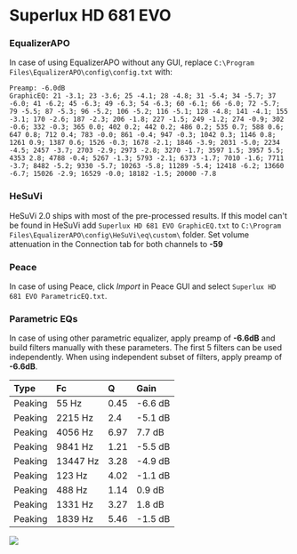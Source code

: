 # Superlux HD 681 EVO

### EqualizerAPO
In case of using EqualizerAPO without any GUI, replace `C:\Program Files\EqualizerAPO\config\config.txt`
with:
```
Preamp: -6.0dB
GraphicEQ: 21 -3.1; 23 -3.6; 25 -4.1; 28 -4.8; 31 -5.4; 34 -5.7; 37 -6.0; 41 -6.2; 45 -6.3; 49 -6.3; 54 -6.3; 60 -6.1; 66 -6.0; 72 -5.7; 79 -5.5; 87 -5.3; 96 -5.2; 106 -5.2; 116 -5.1; 128 -4.8; 141 -4.1; 155 -3.1; 170 -2.6; 187 -2.3; 206 -1.8; 227 -1.5; 249 -1.2; 274 -0.9; 302 -0.6; 332 -0.3; 365 0.0; 402 0.2; 442 0.2; 486 0.2; 535 0.7; 588 0.6; 647 0.8; 712 0.4; 783 -0.0; 861 -0.4; 947 -0.3; 1042 0.3; 1146 0.8; 1261 0.9; 1387 0.6; 1526 -0.3; 1678 -2.1; 1846 -3.9; 2031 -5.0; 2234 -4.5; 2457 -3.7; 2703 -2.9; 2973 -2.8; 3270 -1.7; 3597 1.5; 3957 5.5; 4353 2.8; 4788 -0.4; 5267 -1.3; 5793 -2.1; 6373 -1.7; 7010 -1.6; 7711 -3.7; 8482 -5.2; 9330 -5.7; 10263 -5.8; 11289 -5.4; 12418 -6.2; 13660 -6.7; 15026 -2.9; 16529 -0.0; 18182 -1.5; 20000 -7.8
```

### HeSuVi
HeSuVi 2.0 ships with most of the pre-processed results. If this model can't be found in HeSuVi add
`Superlux HD 681 EVO GraphicEQ.txt` to `C:\Program Files\EqualizerAPO\config\HeSuVi\eq\custom\` folder.
Set volume attenuation in the Connection tab for both channels to **-59**

### Peace
In case of using Peace, click *Import* in Peace GUI and select `Superlux HD 681 EVO ParametricEQ.txt`.

### Parametric EQs
In case of using other parametric equalizer, apply preamp of **-6.6dB** and build filters manually
with these parameters. The first 5 filters can be used independently.
When using independent subset of filters, apply preamp of **-6.6dB**.

| Type    | Fc       |    Q | Gain    |
|:--------|:---------|:-----|:--------|
| Peaking | 55 Hz    | 0.45 | -6.6 dB |
| Peaking | 2215 Hz  | 2.4  | -5.1 dB |
| Peaking | 4056 Hz  | 6.97 | 7.7 dB  |
| Peaking | 9841 Hz  | 1.21 | -5.5 dB |
| Peaking | 13447 Hz | 3.28 | -4.9 dB |
| Peaking | 123 Hz   | 4.02 | -1.1 dB |
| Peaking | 488 Hz   | 1.14 | 0.9 dB  |
| Peaking | 1331 Hz  | 3.27 | 1.8 dB  |
| Peaking | 1839 Hz  | 5.46 | -1.5 dB |

![](https://raw.githubusercontent.com/jaakkopasanen/AutoEq/master/results/rtings/avg/Superlux%20HD%20681%20EVO/Superlux%20HD%20681%20EVO.png)